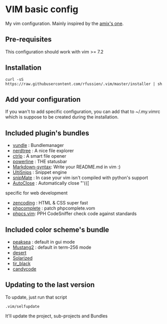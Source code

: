 # VIM basic config

My vim configuration.
Mainly inspired by the [amix's one](https://github.com/amix/vimrc).

## Pre-requisites

This configuration should work with vim >= 7.2

## Installation

    curl -sS https://raw.githubusercontent.com/rfussien/.vim/master/installer | sh

## Add your configuration
If you wan't to add specific configuration, you can add that to ~/.my.vimrc
which is suppose to be created during the installation.


## Included plugin's bundles
 * [vundle](https://github.com/marik/vundle) : Bundlemanager
 * [nerdtree](https://github.com/scrooloose/nerdtree) : A nice file explorer
 * [ctrlp](https://github.com/kien/ctrlp.vim) : A smart file opener
 * [powerline](https://github.com/Lokaltog/vim-powerline) : THE statusbar
 * [Markdown-syntax](https://github.com/vim-scripts/Markdown-syntax.git): Write your README.md in vim :)
 * [UltiSnips](https://github.com/SirVer/ultisnips) : Snippet engine
 * [snipMate](https://github.com/vim-scripts/snipMate.git) : In case your vim isn't compiled with python's support
 * [AutoClose](https://github.com/vim-scripts/AutoClose.git) : Automatically close "'({[

specific for web development

 * [zencoding](https://github.com/mattn/zencoding-vim) : HTML & CSS super fast
 * [phpcomplete](https://github.com/shawncplus/phpcomplete.vim) : patch phpcomplete.vom
 * [phpcs.vim](https://github.com/vim-scripts/phpcodesniffer.vim.git): PPH CodeSniffer check code against standards

## Included color scheme's bundle
 * [peaksea](https://github.com/vim-scripts/peaksea.git) : default in gui mode
 * [Mustang2](https://github.com/vim-scripts/Mustang2.git) : default in term-256 mode
 * [desert](https://github.com/vim-scripts/desert.vim.git)
 * [Solarized](https://github.com/vim-scripts/Solarized.git)
 * [tir_black](https://github.com/vim-scripts/tir_black.git)
 * [candycode](https://github.com/vim-scripts/candycode.vim.git)

## Updating to the last version
To update, just run that script

	.vim/selfupdate

It'll update the project, sub-projects and Bundles

